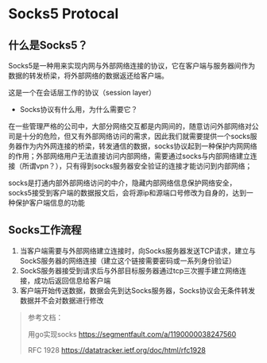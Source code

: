 # Socks5 Protocal
## 什么是Socks5？

Socks5是一种用来实现内网与外部网络连接的协议，它在客户端与服务器间作为数据的转发桥梁，将外部网络的数据返还给客户端。

这是一个在会话层工作的协议（session layer）

* Socks协议有什么用，为什么需要它？

在一些管理严格的公司中，大部分网络交互都是内网间的，随意访问外部网络对公司是十分的危险，但又有外部网络访问的需求，因此我们就需要提供一个socks服务器作为内外网连接的桥梁，转发通信的数据，socks协议起到一种保护内网网络的作用；外部网络用户无法直接访问内部网络，需要通过socks与内部网络建立连接（所谓vpn？），只有得到socks服务器安全验证的连接才能访问到内部网络；

socks是打通内部外部网络访问的中介，隐藏内部网络信息保护网络安全，socks5接受到客户端的数据报文后，会将源ip和源端口号修改为自身的，达到一种保护客户端信息的功能

## Socks工作流程

1. 当客户端需要与外部网络建立连接时，向Socks服务器发送TCP请求，建立与SockS服务器的网络连接（建立这个链接需要密码或一系列身份验证）
2. SockS服务器接受到请求后与外部目标服务器通过tcp三次握手建立网络连接，成功后返回信息给客户端
3. 客户端开始传送数据，数据会先到达Socks服务器，Socks协议会无条件转发数据并不会对数据进行修改







> 参考文档：
>
> 用go实现socks https://segmentfault.com/a/1190000038247560
>
> RFC 1928 https://datatracker.ietf.org/doc/html/rfc1928
